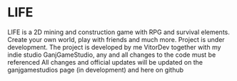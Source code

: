 # LIFE
LIFE is a 2D mining and construction game with RPG and survival elements. Create your own world, play with friends and much more. Project is under development. The project is developed by me VitorDev together with my indie studio GanjGameStudio, any and all changes to the code must be referenced
All changes and official updates will be updated on the ganjgamestudios page (in development) and here on github
